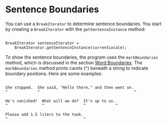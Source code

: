 
# Sentence Boundaries

You can use a `BreakIterator` to determine sentence boundaries. You start by creating a `BreakIterator` with the `getSentenceInstance` method:

```

BreakIterator sentenceIterator =
    BreakIterator.getSentenceInstance(currentLocale);

```

To show the sentence boundaries, the program uses the `markBoundaries` method, which is discussed in the section [Word Boundaries](word.html). The `markBoundaries` method prints carets (^) beneath a string to indicate boundary positions. Here are some examples:

```

She stopped.  She said, "Hello there," and then went on.
^             ^                                         ^

He's vanished!  What will we do?  It's up to us.
^               ^                 ^             ^

Please add 1.5 liters to the tank.
^                                 ^

```

